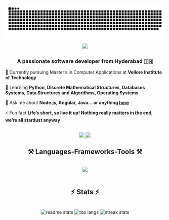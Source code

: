<div align="center">
  <img alt="snake eating my contributions" src="https://raw.githubusercontent.com/teja137/teja137/output/github-contribution-grid-snake-dark.svg?palette=github-dark" />
</div>
<div align="center" style="font-size: 2em; font-weight: bold; margin: 0;">
  <img src="https://readme-typing-svg.herokuapp.com/?font=Orbitron&size=35&color=707070&center=true&vCenter=true&width=500&height=70&duration=4000&lines=Hi+There!+👋🏽;+I+am+Prabhu+Teja+Pamula!;" />
</div>
<h3 align="center">A passionate software developer from Hyderabad 🇮🇳</h3>
<div align="center">
 <div align="left">
   
 🔭 Currently pursuing Master’s in Computer Applications at **Vellore Institute of Technology**
 
 🌱 Learning **Python, Discrete Mathematical Structures, Databases Systems, Data Structures and Algorithms, Operating Systems**

 💬 Ask me about **Node.js, Angular, Java... or anything [here](https://github.com/teja137/teja137/issues)**

 ⚡ Fun fact **Life’s short, so live it up! Nothing really matters in the end, we’re all stardust anyway**

 </div>
 </div>
<br/>
<div align="center"> 
  <a href="https://leetcode.com/u/teja137/" target="_blank">
    <img src="https://img.shields.io/badge/-LeetCode-FFA116?style=for-the-badge&logo=LeetCode&logoColor=black" target="_blank" />
  </a>
  <a href="https://www.linkedin.com/in/prabhu-teja-pamula/" target="_blank">
    <img src="https://img.shields.io/badge/LinkedIn-0077B5?style=for-the-badge&logo=linkedin&logoColor=white" target="_blank" /><br>
  </a>
</div>
<h2 align="center">⚒️ Languages-Frameworks-Tools ⚒️</h2>
<br/>
<div align="center">
  <img src="https://skillicons.dev/icons?i=angular,apple,autocad,bootstrap,c,css,discord,electron,eclipse,figma,git,gitlab,github,html,idea,java,javascript,linux,mysql,nodejs,npm,postman,python,regex,spring,stackoverflow,threejs,typescript,vscode,windows" />
  <br>
</div>
<br/>
<h2 align="center">⚡ Stats ⚡</h2>
<br/>
<div align="center">
  <img style="width: 33%" src="https://github-readme-stats-salesp07.vercel.app/api?username=teja137&count_private=true&show_icons=true&theme=dark&rank_icon=github&border_radius=10" alt="readme stats" />
  <img style="width: 22%" src="https://github-readme-stats-salesp07.vercel.app/api/top-langs/?username=teja137&langs_count=8&layout=demo&theme=dark&border_radius=10&size_weight=0.5&count_weight=0.5&exclude_repo=github-readme-stats" alt="top langs" />
  <img style="width: 35%" src="https://github-readme-streak-stats-salesp07.vercel.app/?user=teja137&count_private=true&theme=dark&border_radius=10" alt="streak stats"/>
</div>
